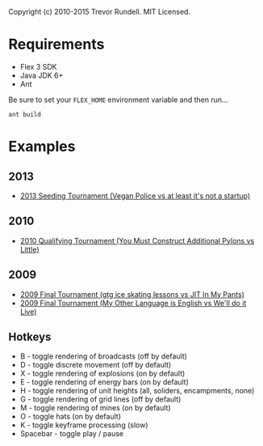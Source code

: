 Copyright (c) 2010-2015 Trevor Rundell. MIT Licensed.

# Requirements

-  Flex 3 SDK
-  Java JDK 6+
-  Ant

Be sure to set your `FLEX_HOME` environment variable and then run...

```
ant build
```

# Examples

## 2013

-  [2013 Seeding Tournament (Vegan Police vs at least it's not a startup)](http://www.battlecode.org/tournaments/watch/Seeding/222)

## 2010

-  [2010 Qualifying Tournament (You Must Construct Additional Pylons vs Little)](http://battlecode.mit.edu/2010/watch-tournament/182/)

## 2009

-  [2009 Final Tournament (gtg ice skating lessons vs JIT In My Pants)](http://battlecode.mit.edu:8080/webclient/?match=005-r02-000-team093-team070-theeye-crisscross-downthedrain.xml.deflated)
-  [2009 Final Tournament (My Other Language is English vs We'll do it Live)](http://battlecode.mit.edu:8080/webclient/?match=009-r02b-000-team009-team010-theeye-crisscross-downthedrain.xml.deflated)

## Hotkeys

 -  B - toggle rendering of broadcasts (off by default)
 -  D - toggle discrete movement (off by default)
 -  X - toggle rendering of explosions (on by default)
 -  E - toggle rendering of energy bars (on by default)
 -  H - toggle rendering of unit heights (all, soliders, encampments, none)
 -  G - toggle rendering of grid lines (off by default)
 -  M - toggle rendering of mines (on by default)
 -  O - toggle hats (on by default)
 -  K - toggle keyframe processing (slow)
 -  Spacebar - toggle play / pause
